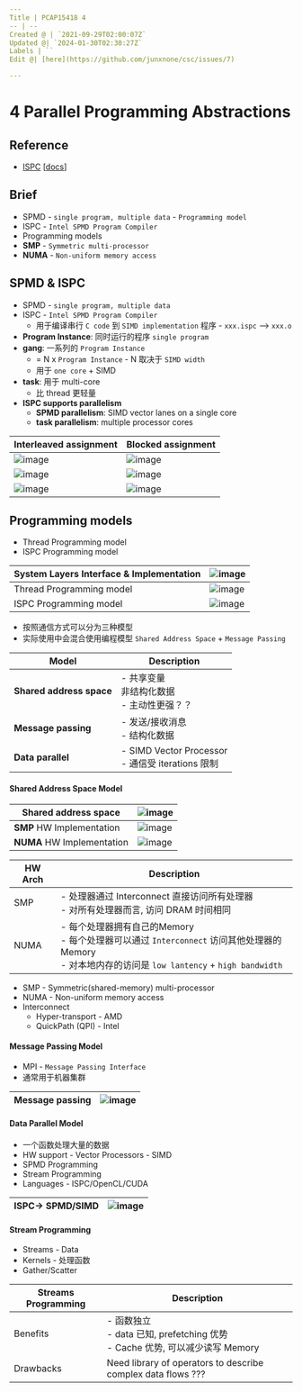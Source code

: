 ```yaml
---
Title | PCAP15418 4
-- | --
Created @ | `2021-09-29T02:00:07Z`
Updated @| `2024-01-30T02:30:27Z`
Labels | ``
Edit @| [here](https://github.com/junxnone/csc/issues/7)

---
```

# 4 Parallel Programming Abstractions

## Reference
- [ISPC](https://github.com/ispc/ispc) [[docs](https://ispc.github.io/)]

## Brief
- SPMD - `single program, multiple data` - `Programming model`
- ISPC - `Intel SPMD Program Compiler`
- Programming models
- **SMP** - `Symmetric multi-processor`
- **NUMA** - `Non-uniform memory access`


## SPMD & ISPC
- SPMD - `single program, multiple data` 
- ISPC - `Intel SPMD Program Compiler` 
  - 用于编译串行 `C code` 到 `SIMD implementation` 程序  - `xxx.ispc` --> `xxx.o`
- **Program Instance**:  同时运行的程序 `single program`
- **gang**:  一系列的 `Program Instance`
  - = N x `Program Instance` - N 取决于 `SIMD width` 
  - 用于 `one core` + SIMD
- **task**: 用于 multi-core 
  - 比 thread 更轻量 
- **ISPC supports parallelism**
  - **SPMD parallelism**: SIMD vector lanes on a single core  
  - **task parallelism**: multiple processor cores

Interleaved assignment | Blocked assignment
-- | --
![image](https://user-images.githubusercontent.com/2216970/139635445-4c75c251-82e2-4ea2-bf90-b8440b465968.png) | ![image](https://user-images.githubusercontent.com/2216970/139635947-6e721047-963c-405c-9337-0599eaffa91e.png)
![image](https://user-images.githubusercontent.com/2216970/139635773-285ee1fc-4b74-4bc5-a9d7-7cde348a855e.png) | ![image](https://user-images.githubusercontent.com/2216970/139636004-4a7d4128-1b2b-4fbd-9887-79a27ddb725a.png)
![image](https://user-images.githubusercontent.com/2216970/139636184-b9f009df-3e2e-44cb-b332-5db7c652fcfb.png) | ![image](https://user-images.githubusercontent.com/2216970/139636199-72654d6e-ef42-4560-86b9-8b8d085966d3.png)



## Programming models
- Thread Programming model
- ISPC Programming model

System Layers Interface & Implementation | ![image](https://user-images.githubusercontent.com/2216970/135245467-db9b76ba-76a8-456d-91a1-1c41b5b296dc.png) 
-- | --
Thread Programming model |  ![image](https://user-images.githubusercontent.com/2216970/135245886-c94c6523-4b95-4f45-b75c-e3fbe7de19ac.png) 
ISPC Programming model | ![image](https://user-images.githubusercontent.com/2216970/135245974-87a9145c-45ff-452d-8f3b-4d80875f9e23.png)


- 按照通信方式可以分为三种模型
- 实际使用中会混合使用编程模型 `Shared Address Space` + `Message Passing`

Model | Description
-- | --
**Shared address space** | - 共享变量<br> 非结构化数据<br> - 主动性更强？？
**Message passing** | - 发送/接收消息<br> - 结构化数据
**Data parallel** | - SIMD Vector Processor<br>- 通信受 iterations 限制



#### Shared Address Space Model

Shared address space | ![image](https://user-images.githubusercontent.com/2216970/135246760-0cde6b4e-dc3b-49f7-bab6-f4600bdf43d3.png) 
-- | --
**SMP** HW Implementation | ![image](https://user-images.githubusercontent.com/2216970/135250232-2b4e42d2-d82b-4d38-97e2-93e295cf7b17.png) 
**NUMA** HW Implementation | ![image](https://user-images.githubusercontent.com/2216970/139651287-47c6f557-cfa4-4039-b0b1-0d1dd8b6d0e0.png)

HW Arch |  Description
-- | --
SMP | - 处理器通过 Interconnect 直接访问所有处理器<br>- 对所有处理器而言, 访问 DRAM 时间相同
NUMA | - 每个处理器拥有自己的Memory<br>- 每个处理器可以通过 `Interconnect` 访问其他处理器的 Memory<br>- 对本地内存的访问是 `low lantency` + `high bandwidth`


- SMP - Symmetric(shared-memory) multi-processor
- NUMA - Non-uniform memory access
- Interconnect
  - Hyper-transport - AMD
  - QuickPath (QPI) - Intel

#### Message Passing Model
- MPI - `Message Passing Interface`
- 通常用于机器集群

Message passing | ![image](https://user-images.githubusercontent.com/2216970/135251375-cccae0d5-6229-4656-bbee-648ab29acc8a.png) 
-- | --


#### Data Parallel Model
- 一个函数处理大量的数据
- HW  support - Vector Processors -  SIMD
- SPMD Programming
- Stream Programming
- Languages - ISPC/OpenCL/CUDA

ISPC-> SPMD/SIMD | ![image](https://user-images.githubusercontent.com/2216970/135419585-ea69d459-36ed-407a-8d73-575261c74bb1.png) 
-- | --


#### Stream Programming
- Streams - Data
- Kernels - 处理函数 
- Gather/Scatter


Streams Programming | Description
-- | --
Benefits | - 函数独立<br>- data 已知, prefetching 优势<br>- Cache 优势, 可以减少读写 Memory
Drawbacks | Need library of operators to describe complex data flows ???




